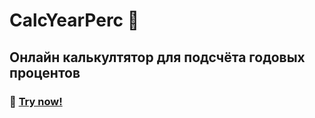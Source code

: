 # CalcYearPerc 🧮
## Онлайн калькултятор для подсчёта годовых процентов
### 🙂 [Try now!](https://navi113.github.io/mp2_CalcYearPerc/)
